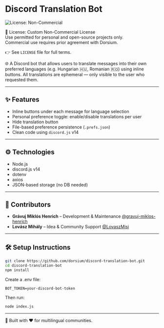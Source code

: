 # Discord Translation Bot

![License: Non-Commercial](https://img.shields.io/badge/license-non--commercial-red)

📄 License: Custom Non-Commercial License  
Use permitted for personal and open-source projects only.  
Commercial use requires prior agreement with Dorsium.

👉 See `LICENSE` file for full terms.

🌐 A Discord bot that allows users to translate messages into their own preferred languages (e.g. Hungarian 🇭🇺, Romanian 🇷🇴) using inline buttons. All translations are ephemeral — only visible to the user who requested them.

---

## ✨ Features

- Inline buttons under each message for language selection
- Personal preference toggle: enable/disable translations per user
- Hide translation button
- File-based preference persistence (`.prefs.json`)
- Clean code using `discord.js` v14

---

## ⚙️ Technologies

- Node.js
- discord.js v14
- dotenv
- axios
- JSON-based storage (no DB needed)

---

## 👥 Contributors

- **Grávuj Miklós Henrich** – Development & Maintenance [@gravuj-miklos-henrich](https://github.com/gravuj-miklos-henrich)
- **Lovász Mihály** – Idea & Community Support [@LovaszMisi](https://github.com/LovaszMisi)

---

## 🛠 Setup Instructions

```bash
git clone https://github.com/dorsium/discord-translation-bot.git
cd discord-translation-bot
npm install
```

Create a .env file:

```env
BOT_TOKEN=your-discord-bot-token
```

Then run:

```bash
node index.js
```

---

🔄 Built with ❤️ for multilingual communities.
